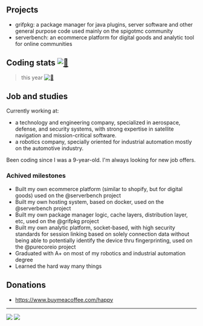 ## Projects
 - grifpkg: a package manager for java plugins, server software and other general purpose code used mainly on the spigotmc community
 - serverbench: an ecommerce platform for digital goods and analytic tool for online communities

## Coding stats [![👋](https://wakatime.com/badge/user/adba4819-987e-4c28-8d50-f7c2c6a7171f.svg?style=social)](https://i.imgur.com/ytVx70n.gif)
> this year
[![👋](https://github-readme-stats.vercel.app/api/wakatime?username=quiquelhappy&hide_border=true&hide_title=true&theme=github_dark&range=all_time)](https://i.imgur.com/ytVx70n.gif)

## Job and studies
Currently working at:
 - a technology and engineering company, specialized in aerospace, defense, and security systems, with strong expertise in satellite navigation and mission-critical software. 
 - a robotics company, specially oriented for industrial automation mostly on the automotive industry.

Been coding since I was a 9-year-old.
I'm always looking for new job offers.

### Achived milestones
 - Built my own ecommerce platform (similar to shopify, but for digital goods) used on the @serverbench project
 - Built my own hosting system, based on docker, used on the @serverbench project
 - Built my own package manager logic, cache layers, distribution layer, etc, used on the @grifpkg project
 - Built my own analytic platform, socket-based, with high security standards for session linking based on solely connection data without being able to potentially identify the device thru fingerprinting, used on the @purecoreio project
 - Graduated with A+ on most of my robotics and industrial automation degree
 - Learned the hard way many things

## Donations
 - https://www.buymeacoffee.com/happy

-----
![](https://komarev.com/ghpvc/?username=quiquelhappy)
![](https://hit.yhype.me/github/profile?user_id=12534357)
